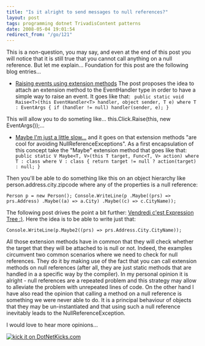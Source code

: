 ```yaml
---
title: "Is it alright to send messages to null references?"
layout: post
tags: programming dotnet TrivadisContent patterns
date: 2008-05-04 19:01:54
redirect_from: "/go/121"
---
```


This is a non-question, you may say, and even at the end of this post you will notice that it is still true that you cannot call anything on a null reference. But let me explain...
Foundation for this post are the following blog entries...

*   [Raising events using extension methods](http://www.sharpregion.com/post/Events2c-Generics-and-Extension-Methods.aspx)
The post proposes the idea to attach an extension method to the EventHandler type in order to have a simple way to raise an event. It goes like that:
`
public static void Raise<T>(this EventHandler<T> handler, object sender, T e) where T : EventArgs
{
  if (handler != null) handler(sender, e);
}`

This will allow you to do someting like... this.Click.Raise(this, new EventArgs());...

*   [Maybe I'm just a little slow...](http://blogs.msdn.com/alexj/archive/2008/02/29/maybe-i-m-just-a-little-slow.aspx) and it goes on that extension methods "are cool for avoiding NullReferenceExceptions". As a first encapsulation of this concept take the "Maybe" extension method that goes like that:
`
public static V Maybe<T, V>(this T target, Func<T, V> action) where T : class where V : class
{
  return target != null ?
    action(target) :
    null;
}`

Then you'll be able to do something like this on an object hierarchy like person.address.city.zipcode where any of the properties is a null reference:

`
Person p = new Person();
Console.WriteLine(p
          .Maybe((prs) => prs.Address)
          .Maybe((a) => a.City)
          .Maybe((c) => c.CityName));
`

The following post drives the point a bit further: [Vendredi c'est Expression Tree :)](http://blogs.developpeur.org/miiitch/archive/2008/02/29/vendredi-c-est-expression-tree.aspx). Here the idea is to be able to write just that: 

`
Console.WriteLine(p.Maybe2((prs) => prs.Address.City.CityName));
`

All those extension methods have in common that they will check whether the target that they will be attached to is null or not. Indeed, the examples circumvent two common scenarios where we need to check for null references. They do it by making use of the fact that you can call extension methods on null references (after all, they are just static methods that are handled in a a specific way by the compiler). In my personal opinion it is alright - null references are a repeated problem and this strategy may allow to alleviate the problem with unrepeated lines of code. On the other hand I have also read the opinion that calling a method on a null reference is something we were never able to do. It is a principal behaviour of objects that they may be un-instantiated and that using such a null reference inevitably leads to the NullReferenceException.

I would love to hear more opinions...

[![kick it on DotNetKicks.com](http://www.dotnetkicks.com/Services/Images/KickItImageGenerator.ashx?url=http%3a%2f%2frealfiction.net%2f%3fq%3dnode%2f155&bgcolor=0000CC)](http://www.dotnetkicks.com/kick/?url=http%3a%2f%2frealfiction.net%2f%3fq%3dnode%2f155)